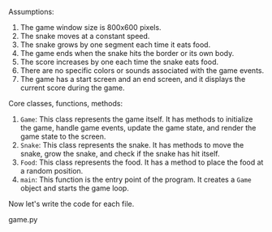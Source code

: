 Assumptions:
1. The game window size is 800x600 pixels.
2. The snake moves at a constant speed.
3. The snake grows by one segment each time it eats food.
4. The game ends when the snake hits the border or its own body.
5. The score increases by one each time the snake eats food.
6. There are no specific colors or sounds associated with the game events.
7. The game has a start screen and an end screen, and it displays the current score during the game.

Core classes, functions, methods:
1. `Game`: This class represents the game itself. It has methods to initialize the game, handle game events, update the game state, and render the game state to the screen.
2. `Snake`: This class represents the snake. It has methods to move the snake, grow the snake, and check if the snake has hit itself.
3. `Food`: This class represents the food. It has a method to place the food at a random position.
4. `main`: This function is the entry point of the program. It creates a `Game` object and starts the game loop.

Now let's write the code for each file.

game.py
